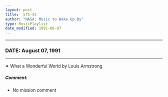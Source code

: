 ```yaml
---
layout: post
title:  STS-43
author: "NASA: Music to Wake Up By"
type: MusicPlaylist
date_modified: 1991-08-07
---
```


----
### DATE: August 07, 1991
----
✦ What a Wonderful World by Louis Armstrong

##### Comment:
* No mission comment
